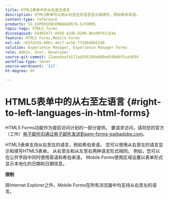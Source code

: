 ```yaml
---
title: HTML5表单中的从右至左语言
description: HTML5表单可以用从右至左的语言显示或填充，例如希伯来语。
content-type: reference
products: SG_EXPERIENCEMANAGER/6.5/FORMS
topic-tags: hTML5_forms
discoiquuid: b8465471-0458-42d6-8209-8ba90f41154a
feature: HTML5 Forms,Mobile Forms
exl-id: c65f425b-b0bc-4ec7-ac56-7f24bd8b52d8
solution: Experience Manager, Experience Manager Forms
role: Admin, User, Developer
source-git-commit: 22aeedaaf4171ad295199a989e659b6bf5ce9834
workflow-type: tm+mt
source-wordcount: '117'
ht-degree: 0%

---
```


# HTML5表单中的从右至左语言 {#right-to-left-languages-in-html-forms}

<span class="preview"> HTML5 Forms功能作为提前访问计划的一部分提供。 要请求访问，请将您的官方（工作）电子邮件ID通过电子邮件发送到aem-forms-ea@adobe.com。
</span>

HTML5表单支持从右至左的语言，例如希伯来语。 您可以使用从右至左的语言显示和填写HTML5表单。 从右至左和从左至右两种语言形式相同。 例如，您可以在公共字段中同时使用英语和希伯来语。 Mobile Forms使用区域设置以表单形式显示本地化的日期和日期信息。

**限制**

除Internet Explorer之外，Mobile Forms在所有浏览器中均支持从右至左的语言。
